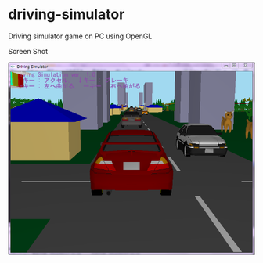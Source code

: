 # driving-simulator
Driving simulator game on PC using OpenGL

Screen Shot

![img01](./screenshot.PNG)
